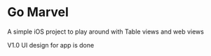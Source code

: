 # Go Marvel
A simple iOS project to play around with Table views and web views

V1.0 UI design for app is done